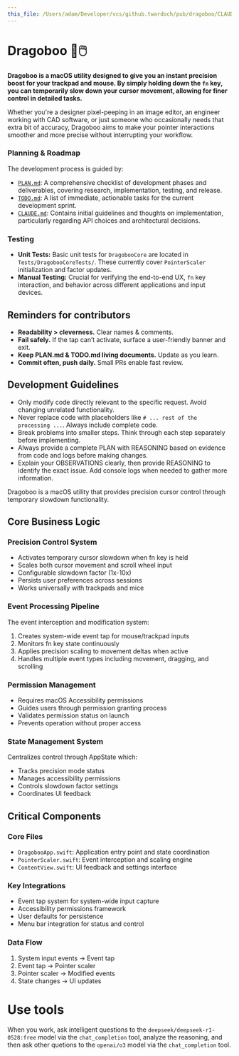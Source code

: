 ```yaml
---
this_file: /Users/adam/Developer/vcs/github.twardoch/pub/dragoboo/CLAUDE.md
---
```


# Dragoboo 🐉🖱️

**Dragoboo is a macOS utility designed to give you an instant precision boost for your trackpad and mouse. By simply holding down the `fn` key, you can temporarily slow down your cursor movement, allowing for finer control in detailed tasks.**

Whether you're a designer pixel-peeping in an image editor, an engineer working with CAD software, or just someone who occasionally needs that extra bit of accuracy, Dragoboo aims to make your pointer interactions smoother and more precise without interrupting your workflow.

### Planning & Roadmap

The development process is guided by:

- [`PLAN.md`](PLAN.md): A comprehensive checklist of development phases and deliverables, covering research, implementation, testing, and release.
- [`TODO.md`](TODO.md): A list of immediate, actionable tasks for the current development sprint.
- [`CLAUDE.md`](CLAUDE.md): Contains initial guidelines and thoughts on implementation, particularly regarding API choices and architectural decisions.

### Testing

- **Unit Tests:** Basic unit tests for `DragobooCore` are located in `Tests/DragobooCoreTests/`. These currently cover `PointerScaler` initialization and factor updates.
- **Manual Testing:** Crucial for verifying the end-to-end UX, `fn` key interaction, and behavior across different applications and input devices.


## Reminders for contributors

- **Readability > cleverness.** Clear names & comments.
- **Fail safely.** If the tap can’t activate, surface a user-friendly banner and exit.
- **Keep PLAN.md & TODO.md living documents.** Update as you learn.
- **Commit often, push daily.** Small PRs enable fast review.

## Development Guidelines

- Only modify code directly relevant to the specific request. Avoid changing unrelated functionality.
- Never replace code with placeholders like `# ... rest of the processing ...`. Always include complete code.
- Break problems into smaller steps. Think through each step separately before implementing.
- Always provide a complete PLAN with REASONING based on evidence from code and logs before making changes.
- Explain your OBSERVATIONS clearly, then provide REASONING to identify the exact issue. Add console logs when needed to gather more information.

Dragoboo is a macOS utility that provides precision cursor control through temporary slowdown functionality.

## Core Business Logic

### Precision Control System

- Activates temporary cursor slowdown when fn key is held
- Scales both cursor movement and scroll wheel input
- Configurable slowdown factor (1x-10x)
- Persists user preferences across sessions
- Works universally with trackpads and mice

### Event Processing Pipeline

The event interception and modification system:

1. Creates system-wide event tap for mouse/trackpad inputs
2. Monitors fn key state continuously
3. Applies precision scaling to movement deltas when active
4. Handles multiple event types including movement, dragging, and scrolling

### Permission Management

- Requires macOS Accessibility permissions
- Guides users through permission granting process
- Validates permission status on launch
- Prevents operation without proper access

### State Management System

Centralizes control through AppState which:

- Tracks precision mode status
- Manages accessibility permissions
- Controls slowdown factor settings
- Coordinates UI feedback

## Critical Components

### Core Files

- `DragobooApp.swift`: Application entry point and state coordination
- `PointerScaler.swift`: Event interception and scaling engine
- `ContentView.swift`: UI feedback and settings interface

### Key Integrations

- Event tap system for system-wide input capture
- Accessibility permissions framework
- User defaults for persistence
- Menu bar integration for status and control

### Data Flow

1. System input events → Event tap
2. Event tap → Pointer scaler
3. Pointer scaler → Modified events
4. State changes → UI updates

# Use tools 

When you work, ask intelligent questions to the `deepseek/deepseek-r1-0528:free` model via the `chat_completion` tool, analyze the reasoning, and then ask other quetions to the `openai/o3` model via the `chat_completion` tool. 

